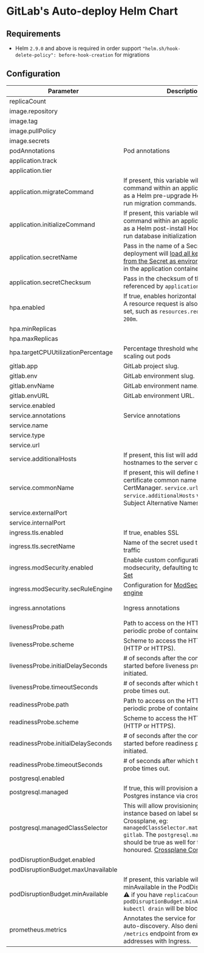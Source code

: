 # GitLab's Auto-deploy Helm Chart

## Requirements

- Helm `2.9.0` and above is required in order support `"helm.sh/hook-delete-policy": before-hook-creation` for migrations

## Configuration

| Parameter                     | Description | Default                            |
| ---                           | ---         | ---                                |
| replicaCount                  |             | `1`                                |
| image.repository              |             | `gitlab.example.com/group/project` |
| image.tag                     |             | `stable`                           |
| image.pullPolicy              |             | `Always`                           |
| image.secrets                 |             | `[name: gitlab-registry]`          |
| podAnnotations                | Pod annotations | `{}`                           |
| application.track             |             | `stable`                           |
| application.tier              |             | `web`                              |
| application.migrateCommand    | If present, this variable will run as a shell command within an application Container as a Helm pre-upgrade Hook. Intended to run migration commands. | `nil` |
| application.initializeCommand | If present, this variable will run as shall command within an application Container as a Helm post-install Hook. Intended to run database initialization commands. | `nil` |
| application.secretName        | Pass in the name of a Secret which the deployment will [load all key-value pairs from the Secret as environment variables](https://kubernetes.io/docs/tasks/configure-pod-container/configure-pod-configmap/#configure-all-key-value-pairs-in-a-configmap-as-container-environment-variables) in the application container. | `nil` |
| application.secretChecksum    | Pass in the checksum of the secrets referenced by `application.secretName`. | `nil` |
| hpa.enabled                   | If true, enables horizontal pod autoscaler. A resource request is also required to be set, such as `resources.requests.cpu: 200m`.| `false` |
| hpa.minReplicas               |             | `1`                                |
| hpa.maxReplicas               |             | `5`                                |
| hpa.targetCPUUtilizationPercentage | Percentage threshold when HPA begins scaling out pods | `80` |
| gitlab.app                    | GitLab project slug. | `nil` |
| gitlab.env                    | GitLab environment slug. | `nil` |
| gitlab.envName                | GitLab environment name. | `nil` |
| gitlab.envURL                 | GitLab environment URL.  | `nil` |
| service.enabled               |             | `true`                             |
| service.annotations           | Service annotations | `{}`                       |
| service.name                  |             | `web`                              |
| service.type                  |             | `ClusterIP`                        |
| service.url                   |             | `http://my.host.com/`              |
| service.additionalHosts       | If present, this list will add additional hostnames to the server configuration. | `nil` |
| service.commonName            | If present, this will define the ssl certificate common name to be used by CertManager. `service.url` and `service.additionalHosts` will be added as Subject Alternative Names (SANs) | `nil` |
| service.externalPort          |             | `5000`                             |
| service.internalPort          |             | `5000`                             |
| ingress.tls.enabled           | If true, enables SSL | `true`                    |
| ingress.tls.secretName        | Name of the secret used to terminate SSL traffic | `""` |
| ingress.modSecurity.enabled | Enable custom configuration for modsecurity, defaulting to [the Core Rule Set](https://coreruleset.org) | `false` |
| ingress.modSecurity.secRuleEngine | Configuration for [ModSecurity's rule engine](https://github.com/SpiderLabs/ModSecurity/wiki/Reference-Manual-(v2.x)#SecRuleEngine) | `DetectionOnly` |
| ingress.annotations           | Ingress annotations | `{kubernetes.io/tls-acme: "true", kubernetes.io/ingress.class: "nginx"}` |
| livenessProbe.path            | Path to access on the HTTP server on periodic probe of container liveness. | `/`                                |
| livenessProbe.scheme          | Scheme to access the HTTP server (HTTP or HTTPS). | `HTTP`                                |
| livenessProbe.initialDelaySeconds | # of seconds after the container has started before liveness probes are initiated. | `15`                               |
| livenessProbe.timeoutSeconds  | # of seconds after which the liveness probe times out. | `15`                               |
| readinessProbe.path           | Path to access on the HTTP server on periodic probe of container readiness. | `/`                                |
| readinessProbe.scheme         | Scheme to access the HTTP server (HTTP or HTTPS). | `HTTP`                                |
| readinessProbe.initialDelaySeconds | # of seconds after the container has started before readiness probes are initiated. | `5`                                |
| readinessProbe.timeoutSeconds | # of seconds after which the readiness probe times out. | `3`                                |
| postgresql.enabled            |             | `true`                             |
| postgresql.managed            | If true, this will provision a managed Postgres instance via crossplane.            | `false`                             |
| postgresql.managedClassSelector            | This will allow provisioning a Postgres instance based on label selectors via Crossplane, eg: `managedClassSelector.matchLabels.stack: gitlab`. The `postgresql.managed` value should be true as well for this to be honoured. [Crossplane Configuration](https://docs.gitlab.com/ee/user/clusters/applications.html#crossplane)            | `{}`                             |
| podDisruptionBudget.enabled   |             | `false`                            |
| podDisruptionBudget.maxUnavailable |             | `1`                            |
| podDisruptionBudget.minAvailable | If present, this variable will configure minAvailable in the PodDisruptionBudget. :warning: if you have `replicaCount: 1` and `podDisruptionBudget.minAvailable: 1` `kubectl drain` will be blocked.              | `nil`                            |
| prometheus.metrics            | Annotates the service for prometheus auto-discovery. Also denies access to the `/metrics` endpoint from external addresses with Ingress. | `false` |

